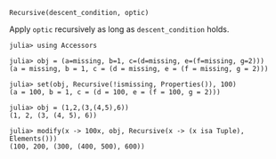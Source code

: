 ```
Recursive(descent_condition, optic)
```

Apply `optic` recursively as long as `descent_condition` holds.

```jldoctest
julia> using Accessors

julia> obj = (a=missing, b=1, c=(d=missing, e=(f=missing, g=2)))
(a = missing, b = 1, c = (d = missing, e = (f = missing, g = 2)))

julia> set(obj, Recursive(!ismissing, Properties()), 100)
(a = 100, b = 1, c = (d = 100, e = (f = 100, g = 2)))

julia> obj = (1,2,(3,(4,5),6))
(1, 2, (3, (4, 5), 6))

julia> modify(x -> 100x, obj, Recursive(x -> (x isa Tuple), Elements()))
(100, 200, (300, (400, 500), 600))
```
